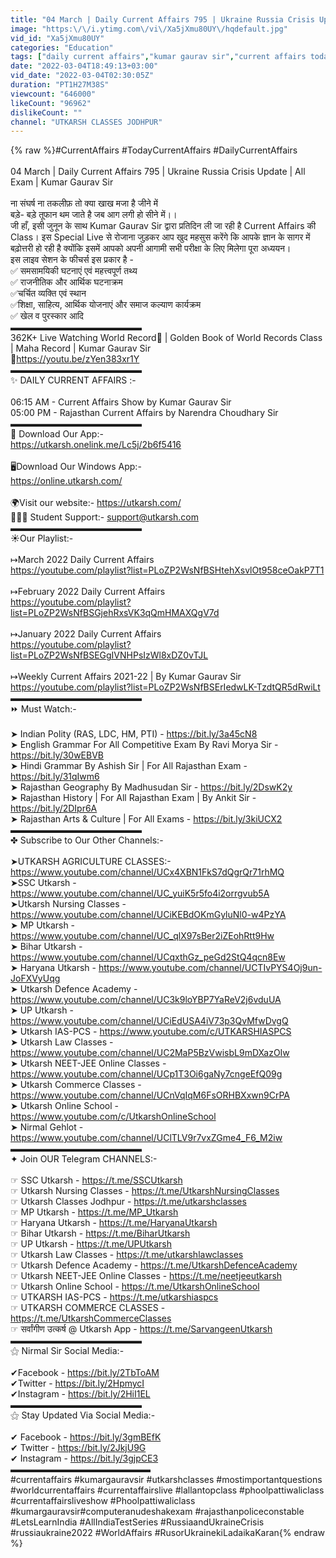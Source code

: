 ```yaml
---
title: "04 March | Daily Current Affairs 795 | Ukraine Russia Crisis Update | All Exam | Kumar Gaurav Sir"
image: "https:\/\/i.ytimg.com\/vi\/Xa5jXmu80UY\/hqdefault.jpg"
vid_id: "Xa5jXmu80UY"
categories: "Education"
tags: ["daily current affairs","kumar gaurav sir","current affairs today"]
date: "2022-03-04T18:49:13+03:00"
vid_date: "2022-03-04T02:30:05Z"
duration: "PT1H27M38S"
viewcount: "646000"
likeCount: "96962"
dislikeCount: ""
channel: "UTKARSH CLASSES JODHPUR"
---
```

{% raw %}#CurrentAffairs #TodayCurrentAffairs #DailyCurrentAffairs<br /><br />04 March | Daily Current Affairs 795 | Ukraine Russia Crisis Update | All Exam | Kumar Gaurav Sir<br /><br />ना संघर्ष ना तकलीफ़ तो क्या खाख मजा है जीने में <br />बड़े- बडे़ तूफान थम जाते है जब आग लगी हो सीने में।।<br />जी हाँ, इसी जुनून के साथ Kumar Gaurav Sir द्वारा प्रतिदिन ली जा रही है Current Affairs की Class। इस Special Live से रोजाना जुड़कर आप खुद महसुस करेंगे कि आपके ज्ञान के सागर में बढ़ोत्तरी हो रही है क्योंकि इसमें आपको अपनी आगामी सभी परीक्षा के लिए मिलेगा पूरा अध्ययन।<br />इस लाइव सेशन के फीचर्स इस प्रकार है -<br />✅ समसामयिकी घटनाएं एवं  महत्त्वपूर्ण तथ्य<br />✅ राजनीतिक और आर्थिक घटनाक्रम<br />✅चर्चित व्यक्ति एवं स्थान<br />✅शिक्षा, साहित्य, आर्थिक योजनाएं और समाज कल्याण कार्यक्रम<br />✅ खेल व  पुरस्कार आदि  <br />▬▬▬▬▬▬▬▬▬▬▬▬▬▬▬<br /> 362K+ Live Watching World Record🥳 | Golden Book of World Records Class | Maha Record | Kumar Gaurav Sir<br />📌<a rel="nofollow" target="blank" href="https://youtu.be/zYen383xr1Y">https://youtu.be/zYen383xr1Y</a><br />▬▬▬▬▬▬▬▬▬▬▬▬▬▬▬<br />✨ DAILY CURRENT AFFAIRS :-<br /><br />06:15 AM - Current Affairs Show by Kumar Gaurav Sir<br />05:00 PM - Rajasthan Current Affairs by Narendra Choudhary Sir<br />▬▬▬▬▬▬▬▬▬▬▬▬▬▬▬<br />📲 Download Our App:-<br /> <a rel="nofollow" target="blank" href="https://utkarsh.onelink.me/Lc5j/2b6f5416">https://utkarsh.onelink.me/Lc5j/2b6f5416</a><br /><br />🖥️Download Our Windows App:-<br />    <a rel="nofollow" target="blank" href="https://online.utkarsh.com/">https://online.utkarsh.com/</a><br /><br />🌍Visit our website:- <a rel="nofollow" target="blank" href="https://utkarsh.com/">https://utkarsh.com/</a><br /> 👨🏻‍🎓 Student Support:-  support@utkarsh.com<br />▬▬▬▬▬▬▬▬▬▬▬▬▬▬▬<br />☀Our Playlist:-<br /><br />↦March 2022 Daily Current Affairs<br /><a rel="nofollow" target="blank" href="https://youtube.com/playlist?list=PLoZP2WsNfBSHtehXsvlOt958ceOakP7T1">https://youtube.com/playlist?list=PLoZP2WsNfBSHtehXsvlOt958ceOakP7T1</a><br /><br />↦February 2022 Daily Current Affairs<br /><a rel="nofollow" target="blank" href="https://youtube.com/playlist?list=PLoZP2WsNfBSGjehRxsVK3qQmHMAXQgV7d">https://youtube.com/playlist?list=PLoZP2WsNfBSGjehRxsVK3qQmHMAXQgV7d</a><br /><br />↦January 2022 Daily Current Affairs<br /><a rel="nofollow" target="blank" href="https://youtube.com/playlist?list=PLoZP2WsNfBSEGgIVNHPsIzWl8xDZ0vTJL">https://youtube.com/playlist?list=PLoZP2WsNfBSEGgIVNHPsIzWl8xDZ0vTJL</a><br /> <br />↦Weekly Current Affairs 2021-22 | By Kumar Gaurav Sir<br /><a rel="nofollow" target="blank" href="https://youtube.com/playlist?list=PLoZP2WsNfBSErIedwLK-TzdtQR5dRwiLt">https://youtube.com/playlist?list=PLoZP2WsNfBSErIedwLK-TzdtQR5dRwiLt</a><br />▬▬▬▬▬▬▬▬▬▬▬▬▬▬▬<br />⏩ Must Watch:-<br /><br />➤ Indian Polity (RAS, LDC, HM, PTI) - <a rel="nofollow" target="blank" href="https://bit.ly/3a45cN8">https://bit.ly/3a45cN8</a><br />➤ English Grammar For All Competitive Exam By Ravi Morya Sir - <a rel="nofollow" target="blank" href="https://bit.ly/30wEBVB">https://bit.ly/30wEBVB</a><br />➤ Hindi Grammar By Ashish Sir | For All Rajasthan Exam - <a rel="nofollow" target="blank" href="https://bit.ly/31qIwm6">https://bit.ly/31qIwm6</a><br />➤ Rajasthan Geography By Madhusudan Sir - <a rel="nofollow" target="blank" href="https://bit.ly/2DswK2y">https://bit.ly/2DswK2y</a><br />➤ Rajasthan History | For All Rajasthan Exam | By Ankit Sir - <a rel="nofollow" target="blank" href="https://bit.ly/2DIpr6A">https://bit.ly/2DIpr6A</a><br />➤ Rajasthan Arts &amp; Culture | For All Exams - <a rel="nofollow" target="blank" href="https://bit.ly/3kiUCX2">https://bit.ly/3kiUCX2</a><br />▬▬▬▬▬▬▬▬▬▬▬▬▬▬▬<br />✤ Subscribe to Our Other Channels:-<br /><br />➤UTKARSH AGRICULTURE CLASSES:-<br /><a rel="nofollow" target="blank" href="https://www.youtube.com/channel/UCx4XBN1FkS7dQgrQr71rhMQ">https://www.youtube.com/channel/UCx4XBN1FkS7dQgrQr71rhMQ</a><br />➤SSC Utkarsh - <a rel="nofollow" target="blank" href="https://www.youtube.com/channel/UC_yuiK5r5fo4i2orrgvub5A">https://www.youtube.com/channel/UC_yuiK5r5fo4i2orrgvub5A</a><br />➤Utkarsh Nursing Classes - <a rel="nofollow" target="blank" href="https://www.youtube.com/channel/UCiKEBdOKmGyluNl0-w4PzYA">https://www.youtube.com/channel/UCiKEBdOKmGyluNl0-w4PzYA</a><br />➤ MP Utkarsh - <a rel="nofollow" target="blank" href="https://www.youtube.com/channel/UC_qlX97sBer2iZEohRtt9Hw">https://www.youtube.com/channel/UC_qlX97sBer2iZEohRtt9Hw</a><br />➤ Bihar Utkarsh - <a rel="nofollow" target="blank" href="https://www.youtube.com/channel/UCqxthGz_peGd2StQ4qcn8Ew">https://www.youtube.com/channel/UCqxthGz_peGd2StQ4qcn8Ew</a><br />➤ Haryana Utkarsh - <a rel="nofollow" target="blank" href="https://www.youtube.com/channel/UCTIvPYS4Oj9un-JoFXVyUqg">https://www.youtube.com/channel/UCTIvPYS4Oj9un-JoFXVyUqg</a><br />➤ Utkarsh Defence Academy -<a rel="nofollow" target="blank" href="https://www.youtube.com/channel/UC3k9loYBP7YaReV2j6vduUA">https://www.youtube.com/channel/UC3k9loYBP7YaReV2j6vduUA</a><br />➤ UP Utkarsh - <a rel="nofollow" target="blank" href="https://www.youtube.com/channel/UCiEdUSA4iV73p3QvMfwDvgQ">https://www.youtube.com/channel/UCiEdUSA4iV73p3QvMfwDvgQ</a><br />➤ Utkarsh IAS-PCS - <a rel="nofollow" target="blank" href="https://www.youtube.com/c/UTKARSHIASPCS">https://www.youtube.com/c/UTKARSHIASPCS</a><br />➤ Utkarsh Law Classes - <a rel="nofollow" target="blank" href="https://www.youtube.com/channel/UC2MaP5BzVwisbL9mDXazOIw">https://www.youtube.com/channel/UC2MaP5BzVwisbL9mDXazOIw</a><br />➤ Utkarsh NEET-JEE Online Classes - <a rel="nofollow" target="blank" href="https://www.youtube.com/channel/UCp1T3Oi6gaNy7cngeEfQ09g">https://www.youtube.com/channel/UCp1T3Oi6gaNy7cngeEfQ09g</a><br />➤ Utkarsh Commerce Classes - <a rel="nofollow" target="blank" href="https://www.youtube.com/channel/UCnVqIqM6FsORHBXxwn9CrPA">https://www.youtube.com/channel/UCnVqIqM6FsORHBXxwn9CrPA</a><br />➤ Utkarsh Online School - <a rel="nofollow" target="blank" href="https://www.youtube.com/c/UtkarshOnlineSchool">https://www.youtube.com/c/UtkarshOnlineSchool</a><br />➤ Nirmal Gehlot - <a rel="nofollow" target="blank" href="https://www.youtube.com/channel/UClTLV9r7vxZGme4_F6_M2iw">https://www.youtube.com/channel/UClTLV9r7vxZGme4_F6_M2iw</a><br />▬▬▬▬▬▬▬▬▬▬▬▬▬▬▬<br />✦ Join OUR Telegram CHANNELS:-<br /><br />☞ SSC Utkarsh - <a rel="nofollow" target="blank" href="https://t.me/SSCUtkarsh">https://t.me/SSCUtkarsh</a><br />☞ Utkarsh Nursing Classes - <a rel="nofollow" target="blank" href="https://t.me/UtkarshNursingClasses">https://t.me/UtkarshNursingClasses</a><br />☞ Utkarsh Classes Jodhpur - <a rel="nofollow" target="blank" href="https://t.me/utkarshclasses">https://t.me/utkarshclasses</a><br />☞ MP Utkarsh - <a rel="nofollow" target="blank" href="https://t.me/MP_Utkarsh">https://t.me/MP_Utkarsh</a><br />☞ Haryana Utkarsh - <a rel="nofollow" target="blank" href="https://t.me/HaryanaUtkarsh">https://t.me/HaryanaUtkarsh</a><br />☞ Bihar Utkarsh - <a rel="nofollow" target="blank" href="https://t.me/BiharUtkarsh">https://t.me/BiharUtkarsh</a> <br />☞ UP Utkarsh - <a rel="nofollow" target="blank" href="https://t.me/UPUtkarsh">https://t.me/UPUtkarsh</a><br />☞ Utkarsh Law Classes - <a rel="nofollow" target="blank" href="https://t.me/utkarshlawclasses">https://t.me/utkarshlawclasses</a><br />☞ Utkarsh Defence Academy - <a rel="nofollow" target="blank" href="https://t.me/UtkarshDefenceAcademy">https://t.me/UtkarshDefenceAcademy</a><br />☞ Utkarsh NEET-JEE Online Classes - <a rel="nofollow" target="blank" href="https://t.me/neetjeeutkarsh">https://t.me/neetjeeutkarsh</a><br />☞ Utkarsh Online School - <a rel="nofollow" target="blank" href="https://t.me/UtkarshOnlineSchool">https://t.me/UtkarshOnlineSchool</a><br />☞ UTKARSH IAS-PCS - <a rel="nofollow" target="blank" href="https://t.me/utkarshiaspcs">https://t.me/utkarshiaspcs</a><br />☞ UTKARSH COMMERCE CLASSES - <a rel="nofollow" target="blank" href="https://t.me/UtkarshCommerceClasses">https://t.me/UtkarshCommerceClasses</a><br />☞ सर्वांगीण उत्कर्ष @ Utkarsh App - <a rel="nofollow" target="blank" href="https://t.me/SarvangeenUtkarsh">https://t.me/SarvangeenUtkarsh</a><br />▬▬▬▬▬▬▬▬▬▬▬▬▬▬▬<br />⚝ Nirmal Sir Social Media:-<br /><br />✔Facebook - <a rel="nofollow" target="blank" href="https://bit.ly/2TbToAM">https://bit.ly/2TbToAM</a><br />✔Twitter - <a rel="nofollow" target="blank" href="https://bit.ly/2HpmycI">https://bit.ly/2HpmycI</a><br />✔Instagram - <a rel="nofollow" target="blank" href="https://bit.ly/2HiI1EL">https://bit.ly/2HiI1EL</a><br />▬▬▬▬▬▬▬▬▬▬▬▬▬▬▬<br />⚝ Stay Updated Via Social Media:-<br /><br />✔ Facebook - <a rel="nofollow" target="blank" href="https://bit.ly/3gmBEfK">https://bit.ly/3gmBEfK</a><br />✔ Twitter - <a rel="nofollow" target="blank" href="https://bit.ly/2JkjU9G">https://bit.ly/2JkjU9G</a><br />✔ Instagram - <a rel="nofollow" target="blank" href="https://bit.ly/3gjpCE3">https://bit.ly/3gjpCE3</a><br />▬▬▬▬▬▬▬▬▬▬▬▬▬▬▬▬<br />#currentaffairs #kumargauravsir #utkarshclasses #mostimportantquestions #worldcurrentaffairs #currentaffairslive #lallantopclass #phoolpattiwaliclass #currentaffairsliveshow #Phoolpattiwaliclass #kumargauravsir#computeranudeshakexam #rajasthanpoliceconstable #LetsLearnIndia #AllIndiaTestSeries #RussiaandUkraineCrisis #russiaukraine2022 #WorldAffairs #RusorUkrainekiLadaikaKaran{% endraw %}
